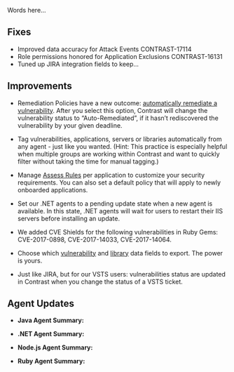<!--
title: "Contrast 3.4.5 - October 2017"
description: "Contrast 3.4.5 October 2017"
tags: "3.4.5 October Release Notes"
-->

Words here...

## Fixes

* Improved data accuracy for Attack Events CONTRAST-17114
* Role permissions honored for Application Exclusions CONTRAST-16131
* Tuned up JIRA integration fields to keep... 


## Improvements 

* Remediation Policies have a new outcome: [automatically remediate a vulnerability](admin-policymgmt.html#remediate). After you select this option, Contrast will change the vulnerability status to “Auto-Remediated”, if it hasn’t rediscovered the vulnerability by your given deadline. 

* Tag vulnerabilities, applications, servers or libraries automatically from any agent - just like you wanted. (Hint: This practice is especially helpful when multiple groups are working within Contrast and want to quickly filter without taking the time for manual tagging.)

* Manage [Assess Rules](admin-policymgmt.html#assess) per application to customize your security requirements. You can also set a default policy that will apply to newly onboarded applications. 

* Set our .NET agents to a pending update state when a new agent is available. In this state, .NET agents will wait for users to restart their IIS servers before installing an update.

* We added CVE Shields for the following vulnerabilities in Ruby Gems: CVE-2017-0898, CVE-2017-14033, CVE-2017-14064.

* Choose which [vulnerability](user-apps.html#vulns) and [library](user-apps.html#libraries) data fields to export. The power is yours.

* Just like JIRA, but for our VSTS users: vulnerabilities status are updated in Contrast when you change the status of a VSTS ticket.


## Agent Updates

* **Java Agent Summary:** 

* **.NET Agent Summary:** 

* **Node.js Agent Summary:** 

* **Ruby Agent Summary:** 



